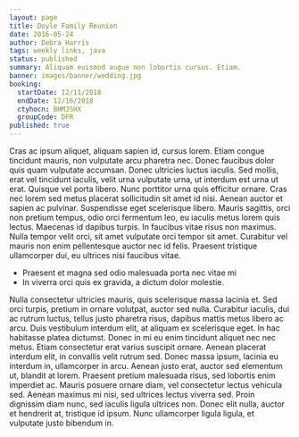 ```yaml
---
layout: page
title: Doyle Family Reunion
date: 2016-05-24
author: Debra Harris
tags: weekly links, java
status: published
summary: Aliquam euismod augue non lobortis cursus. Etiam.
banner: images/banner/wedding.jpg
booking:
  startDate: 12/11/2018
  endDate: 12/16/2018
  ctyhocn: BHMJSHX
  groupCode: DFR
published: true
---
```

Cras ac ipsum aliquet, aliquam sapien id, cursus lorem. Etiam congue tincidunt mauris, non vulputate arcu pharetra nec. Donec faucibus dolor quis quam vulputate accumsan. Donec ultricies luctus iaculis. Sed mollis, erat vel tincidunt iaculis, velit urna vulputate urna, ut interdum est urna ut erat. Quisque vel porta libero. Nunc porttitor urna quis efficitur ornare. Cras nec lorem sed metus placerat sollicitudin sit amet id nisi. Aenean auctor et sapien ac pulvinar. Suspendisse eget scelerisque libero. Mauris sagittis, orci non pretium tempus, odio orci fermentum leo, eu iaculis metus lorem quis lectus. Maecenas id dapibus turpis. In faucibus vitae risus non maximus. Nulla tempor velit orci, sit amet vulputate orci tempor sit amet. Curabitur vel mauris non enim pellentesque auctor nec id felis. Praesent tristique ullamcorper dui, eu ultrices nisi faucibus vitae.

* Praesent et magna sed odio malesuada porta nec vitae mi
* In viverra orci quis ex gravida, a dictum dolor molestie.

Nulla consectetur ultricies mauris, quis scelerisque massa lacinia et. Sed orci turpis, pretium in ornare volutpat, auctor sed nulla. Curabitur iaculis, dui ac rutrum luctus, tellus justo pharetra risus, dapibus mattis metus libero ac arcu. Duis vestibulum interdum elit, at aliquam ex scelerisque eget. In hac habitasse platea dictumst. Donec in mi eu enim tincidunt aliquet nec nec metus. Etiam consectetur erat varius suscipit ornare. Aenean placerat interdum elit, in convallis velit rutrum sed. Donec massa ipsum, lacinia eu interdum in, ullamcorper in arcu. Aenean justo erat, auctor sed elementum ut, blandit at lorem. Praesent pretium malesuada risus, sed lobortis enim imperdiet ac. Mauris posuere ornare diam, vel consectetur lectus vehicula sed. Aenean maximus mi nisi, sed ultrices lectus viverra sed. Proin dignissim diam nunc, sed iaculis ligula ultrices non. Donec elit nulla, auctor et hendrerit at, tristique id ipsum. Nunc ullamcorper ligula ligula, et vulputate justo bibendum in.
